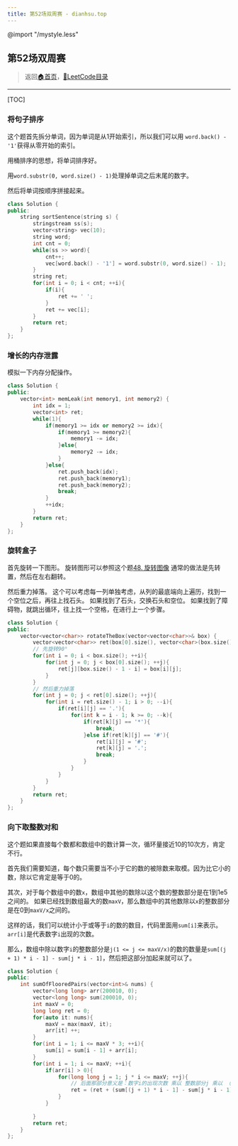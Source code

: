 ```yaml
---
title: 第52场双周赛 - dianhsu.top
---
```

@import "/mystyle.less"

## 第52场双周赛
> 返回[:house:首页](../../../index.html)，[:rocket:LeetCode目录](../../index.html)

---


[TOC]

### 将句子排序

这个题首先拆分单词，因为单词是从1开始索引，所以我们可以用 `word.back() - '1'`获得从零开始的索引。

用桶排序的思想，将单词排序好。

用`word.substr(0, word.size() - 1)`处理掉单词之后末尾的数字。

然后将单词按顺序拼接起来。


```cpp
class Solution {
public:
    string sortSentence(string s) {
        stringstream ss(s);
        vector<string> vec(10);
        string word;
        int cnt = 0;
        while(ss >> word){
            cnt++;
            vec[word.back() - '1'] = word.substr(0, word.size() - 1);
        }
        string ret;
        for(int i = 0; i < cnt; ++i){
            if(i){
                ret += ' ';
            }
            ret += vec[i];
        }
        return ret;
    }
};
```

### 增长的内存泄露

模拟一下内存分配操作。

```cpp
class Solution {
public:
    vector<int> memLeak(int memory1, int memory2) {
        int idx = 1;
        vector<int> ret;
        while(1){
            if(memory1 >= idx or memory2 >= idx){
                if(memory1 >= memory2){
                    memory1 -= idx;
                }else{
                    memory2 -= idx;
                }
            }else{
                ret.push_back(idx);
                ret.push_back(memory1);
                ret.push_back(memory2);
                break;
            }
            ++idx;
        }
        return ret;
    }
};

```

### 旋转盒子

首先旋转一下图形。
旋转图形可以参照这个题[48. 旋转图像](https://leetcode-cn.com/problems/rotate-image/)
通常的做法是先转置，然后在左右翻转。

然后重力掉落。
这个可以考虑每一列单独考虑，从列的最底端向上遍历，找到一个空位之后，再往上找石头。
如果找到了石头，交换石头和空位。
如果找到了障碍物，就跳出循环，往上找一个空格，在进行上一个步骤。


```cpp
class Solution {
public:
    vector<vector<char>> rotateTheBox(vector<vector<char>>& box) {
        vector<vector<char>> ret(box[0].size(), vector<char>(box.size(), '.'));
        // 先旋转90°
        for(int i = 0; i < box.size(); ++i){
            for(int j = 0; j < box[0].size(); ++j){
                ret[j][box.size() - 1 - i] = box[i][j];
            }
        }
        // 然后重力掉落
        for(int j = 0; j < ret[0].size(); ++j){
            for(int i = ret.size() - 1; i > 0; --i){
                if(ret[i][j] == '.'){
                    for(int k = i - 1; k >= 0; --k){
                        if(ret[k][j] == '*'){
                            break;
                        }else if(ret[k][j] == '#'){
                            ret[i][j] = '#';
                            ret[k][j] = '.';
                            break;
                        }
                    }
                }
            }
        }
        return ret;
    }
};

```

### 向下取整数对和

这个题如果直接每个数都和数组中的数计算一次，循环量接近10的10次方，肯定不行。

首先我们需要知道，每个数只需要当不小于它的数的被除数来取模。因为比它小的数，除以它肯定是等于0的。

其次，对于每个数组中的数`x`，数组中其他的数除以这个数的整数部分是在1到1e5之间的。
如果已经找到数组最大的数`maxV`，那么数组中的其他数除以`x`的整数部分是在0到`maxV/x`之间的。

这样的话，我们可以统计小于或等于`i`的数的数目，代码里面用`sum[i]`来表示。
`arr[i]`是代表数字`i`出现的次数。

那么，数组中除以数字`i`的整数部分是`j(1 <= j <= maxV/x)`的数的数量是`sum[(j + 1) * i - 1] - sum[j * i - 1]`，然后把这部分加起来就可以了。

```cpp
class Solution {
public:
    int sumOfFlooredPairs(vector<int>& nums) {
        vector<long long> arr(200010, 0);
        vector<long long> sum(200010, 0);
        int maxV = 0;
        long long ret = 0;
        for(auto it: nums){
            maxV = max(maxV, it);
            arr[it] ++;
        }
        for(int i = 1; i <= maxV * 3; ++i){
            sum[i] = sum[i - 1] + arr[i];
        }
        for(int i = 1; i <= maxV; ++i){
            if(arr[i] > 0){
                for(long long j = 1; j * i <= maxV; ++j){
                    // 后面那部分意义是：数字i的出现次数 乘以 整数部分j 乘以 （数组中除以i的整数部分是j的数字的数量）
                    ret = (ret + (sum[(j + 1) * i - 1] - sum[j * i - 1]) * j * arr[i]) % 1000000007;
                }
            }
            
        }
        return ret;
    }
};
```